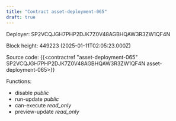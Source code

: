 ```yaml
---
title: "Contract asset-deployment-065"
draft: true
---
```

Deployer: SP2VCQJGH7PHP2DJK7Z0V48AGBHQAW3R3ZW1QF4N


 



Block height: 449223 (2025-01-11T02:05:23.000Z)

Source code: {{<contractref "asset-deployment-065" SP2VCQJGH7PHP2DJK7Z0V48AGBHQAW3R3ZW1QF4N asset-deployment-065>}}

Functions:

* disable _public_
* run-update _public_
* can-execute _read_only_
* preview-update _read_only_
